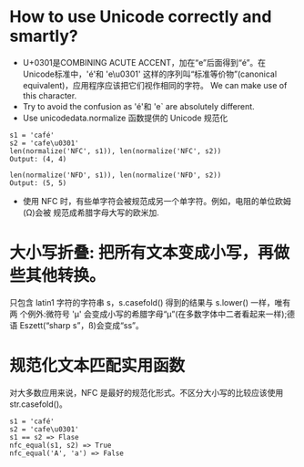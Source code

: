 # How to use Unicode correctly and smartly?

- U+0301是COMBINING ACUTE ACCENT，加在“e”后面得到“é”。在Unicode标准中，'é'和 'e\u0301' 这样的序列叫“标准等价物”(canonical equivalent)，应用程序应该把它们视作相同的字符。
We can make use of this character.
- Try to avoid the confusion as 'é'和 'e` are absolutely different.
- Use unicodedata.normalize 函数提供的 Unicode 规范化
```
s1 = 'café'
s2 = 'cafe\u0301'
len(normalize('NFC', s1)), len(normalize('NFC', s2))
Output: (4, 4)

len(normalize('NFD', s1)), len(normalize('NFD', s2))
Output: (5, 5)
```

- 使用 NFC 时，有些单字符会被规范成另一个单字符。例如，电阻的单位欧姆(Ω)会被 规范成希腊字母大写的欧米加. 

# 大小写折叠: 把所有文本变成小写，再做些其他转换。
只包含 latin1 字符的字符串 s，s.casefold() 得到的结果与 s.lower() 一样，唯有两 个例外:微符号 'μ' 会变成小写的希腊字母“μ”(在多数字体中二者看起来一样);德语 Eszett(“sharp s”，ß)会变成“ss”。


# 规范化文本匹配实用函数
对大多数应用来说，NFC 是最好的规范化形式。不区分大小写的比较应该使用 str.casefold()。
```
s1 = 'café'
s2 = 'cafe\u0301'
s1 == s2 => Flase
nfc_equal(s1, s2) => True
nfc_equal('A', 'a') => False
```
